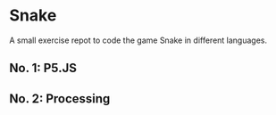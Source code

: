 # Snake

A small exercise repot to code the game Snake in different languages.

## No. 1: P5.JS
## No. 2: Processing
